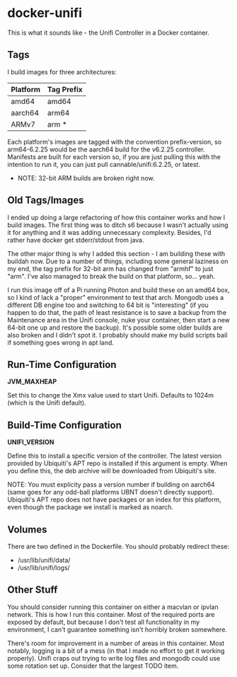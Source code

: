 # docker-unifi

This is what it sounds like - the Unifi Controller in a Docker container.

## Tags

I build images for three architectures:

| Platform | Tag Prefix |
| -------- | ---------- |
| amd64 | amd64 |
| aarch64 | arm64 |
| ARMv7 | arm * |

Each platform's images are tagged with the convention prefix-version, so arm64-6.2.25 would be the aarch64 build for the v6.2.25 controller. Manifests are built for each version so, if you are just pulling this with the intention to run it, you can just pull cannable/unifi:6.2.25, or latest.

* NOTE: 32-bit ARM builds are broken right now.
## Old Tags/Images

I ended up doing a large refactoring of how this container works and how I build images. The first thing was to ditch s6 because I wasn't actually using it for anything and it was adding unnecessary complexity. Besides, I'd rather have docker get stderr/stdout from java.

The other major thing is why I added this section - I am building these with buildah now. Due to a number of things, including some general laziness on my end, the tag prefix for 32-bit arm has changed from "armhf" to just "arm". I've also managed to break the build on that platform, so... yeah.

I run this image off of a Pi running Photon and build these on an amd64 box, so I kind of lack a "proper" environment to test that arch. Mongodb uses a different DB engine too and switching to 64 bit is "interesting" (if you happen to do that, the path of least resistance is to save a backup from the Maintenance area in the Unifi console, nuke your container, then start a new 64-bit one up and restore the backup). It's possible some older builds are also broken and I didn't spot it. I probably should make my build scripts bail if something goes wrong in apt land.

## Run-Time Configuration

**JVM_MAXHEAP**

Set this to change the Xmx value used to start Unifi. Defaults to 1024m (which is the Unifi default).

## Build-Time Configuration

**UNIFI_VERSION**

Define this to install a specific version of the controller. The latest version provided by Ubiquiti's APT repo is installed if this argument is empty. When you define this, the deb archive will be downloaded from Ubiquiti's site.

NOTE: You must explicity pass a version number if building on aarch64 (same goes for any odd-ball platforms UBNT doesn't directly support). Ubiquiti's APT repo does not have packages or an index for this platform, even though the package we install is marked as noarch.

## Volumes

There are two defined in the Dockerfile. You should probably redirect these:

* /usr/lib/unifi/data/
* /usr/lib/unifi/logs/

## Other Stuff

You should consider running this container on either a macvlan or ipvlan network. This is how I run this container. Most of the required ports are exposed by default, but because I don't test all functionality in my environment, I can't guarantee something isn't horribly broken somewhere.

There's room for improvement in a number of areas in this container. Most notably, logging is a bit of a mess (in that I made no effort to get it working properly). Unifi craps out trying to write log files and mongodb could use some rotation set up. Consider that the largest TODO item.
